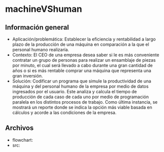# machineVShuman
## Información general
- Aplicación/problemática: Establecer la eficiencia y rentabilidad a largo plazo de la producción de una máquina en comparación a la que el personal humano realizaría.
- Contexto: El CEO de una empresa desea saber si le es más conveniente contratar un grupo de personas para realizar un ensamblaje de piezas por minuto, el cual será llevado a cabo durante una gran cantidad de años o si es más rentable comprar una máquina que representa una gran inversión.
- Solución: Codificar un programa que simule la productividad de una máquina y del personal humano de la empresa por medio de datos ingresados por el usuario. Este analiza y calcula el tiempo de producción de cada caso de cada uno por medio de programación paralela en los distintos procesos de trabajo. Como última instancia, se mostrará un reporte donde se indica la opción más viable basada en cálculos y acorde a las condiciones de la empresa.

## Archivos
- flowchart:
- src:
